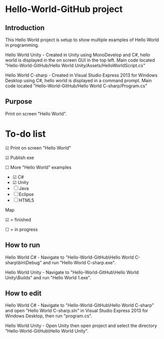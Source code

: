 Hello-World-GitHub project
===========



Introduction
------------
This Hello World project is setup to show multiple examples of Hello World in programming.

Hello World Unity - 
Created in Unity using MonoDevelop and C#, hello world is displayed in the on screen GUI in the top left.
Main code located "Hello-World-GitHub/Hello World Unity/Assets/HelloWorldScript.cs"

Hello World C-sharp - 
Created in Visual Studio Express 2013 for Windows Desktop using C#, hello world is displayed in a command prompt.
Main code located "Hello-World-GitHub/Hello World C-sharp/Program.cs"


Purpose
-------
Print on screen "Hello World".



To-do list
==========

&#x2611; Print on screen "Hello World"

&#x2611; Publish exe

&#9744; More "Hello World" examples
- &#x2611; C#
- &#x2611; Unity
- &#9744; Java
- &#9744; Eclipse
- &#9744; HTML5


Map

&#x2611; = finished

&#9744; = in progress



How to run
----------
Hello World C# - 
Navigate to "Hello-World-GitHub\Hello World C-sharp\bin\Debug" and run "Hello World C-sharp.exe".

Hello World Unity - 
Navigate to "Hello-World-GitHub\Hello World Unity\Builds" and run "Hello World 1.exe".


How to edit
-----------
Hello World C# - 
Navigate to "Hello-World-GitHub\Hello World C-sharp" and open "Hello World C-sharp.sln" in Visual Studio Express 2013 for Windows Desktop, then run "program.cs".

Hello World Unity - 
Open Unity then open project and select the directory "Hello-World-GitHub\Hello World Unity".
